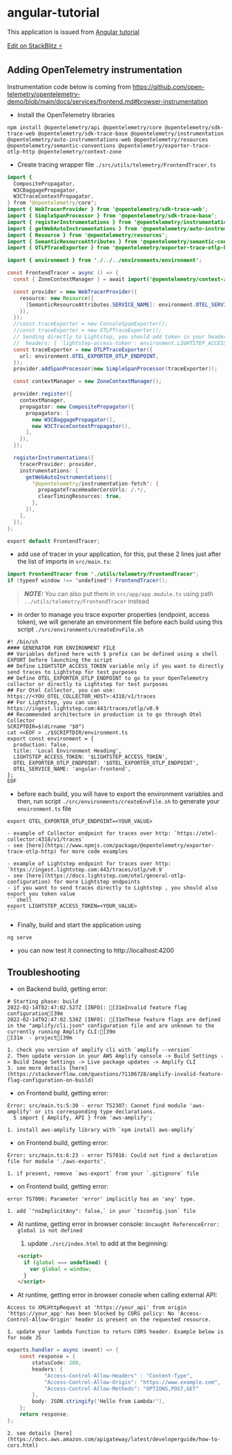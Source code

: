 # angular-tutorial

This application is issued from [Angular tutorial](https://angular.io/start)

[Edit on StackBlitz ⚡️](https://stackblitz.com/edit/angular-hpfuq7-cwsbw7)

## Adding OpenTelemetry instrumentation

Instrumentation code below is coming from https://github.com/open-telemetry/opentelemetry-demo/blob/main/docs/services/frontend.md#browser-instrumentation

- Install the OpenTelemetry libraries
```shell
npm install @opentelemetry/api @opentelemetry/core @opentelemetry/sdk-trace-web @opentelemetry/sdk-trace-base @opentelemetry/instrumentation @opentelemetry/auto-instrumentations-web @opentelemetry/resources @opentelemetry/semantic-conventions @opentelemetry/exporter-trace-otlp-http @opentelemetry/context-zone
```

- Create tracing wrapper file `./src/utils/telemetry/FrontendTracer.ts`

```java
import {
  CompositePropagator,
  W3CBaggagePropagator,
  W3CTraceContextPropagator,
} from '@opentelemetry/core';
import { WebTracerProvider } from '@opentelemetry/sdk-trace-web';
import { SimpleSpanProcessor } from '@opentelemetry/sdk-trace-base';
import { registerInstrumentations } from '@opentelemetry/instrumentation';
import { getWebAutoInstrumentations } from '@opentelemetry/auto-instrumentations-web';
import { Resource } from '@opentelemetry/resources';
import { SemanticResourceAttributes } from '@opentelemetry/semantic-conventions';
import { OTLPTraceExporter } from '@opentelemetry/exporter-trace-otlp-http';

import { environment } from './../../environments/environment';

const FrontendTracer = async () => {
  const { ZoneContextManager } = await import('@opentelemetry/context-zone');

  const provider = new WebTracerProvider({
    resource: new Resource({
      [SemanticResourceAttributes.SERVICE_NAME]: environment.OTEL_SERVICE_NAME,
    }),
  });
  //const traceExporter = new ConsoleSpanExporter();
  //const traceExporter = new OTLPTraceExporter();
  // Sending directly to Lightstep, you should add token in your headers
  //  headers: { 'lightstep-access-token': environment.LIGHTSTEP_ACCESS_TOKEN },
  const traceExporter = new OTLPTraceExporter({
    url: environment.OTEL_EXPORTER_OTLP_ENDPOINT,
  });
  provider.addSpanProcessor(new SimpleSpanProcessor(traceExporter));

  const contextManager = new ZoneContextManager();

  provider.register({
    contextManager,
    propagator: new CompositePropagator({
      propagators: [
        new W3CBaggagePropagator(),
        new W3CTraceContextPropagator(),
      ],
    }),
  });

  registerInstrumentations({
    tracerProvider: provider,
    instrumentations: [
      getWebAutoInstrumentations({
        '@opentelemetry/instrumentation-fetch': {
          propagateTraceHeaderCorsUrls: /.*/,
          clearTimingResources: true,
        },
      }),
    ],
  });
};

export default FrontendTracer;
```

- add use of tracer in your application, for this, put these 2 lines just after the list of imports in `src/main.ts`:

```java
import FrontendTracer from './utils/telemetry/FrontendTracer';
if (typeof window !== 'undefined') FrontendTracer();
```

> **_NOTE:_** You can also put them in `src/app/app.module.ts` using path `../utils/telemetry/FrontendTracer` instead


- in order to manage you trace exporter properties (endpoint, access token), we will generate an environment file before each build using this script `./src/environments/createEnvFile.sh`

```shell
#! /bin/sh
#### GENERATOR FOR ENVIRONMENT FILE
## Variables defined here with $ prefix can be defined using a shell EXPORT before launching the script
## Define LIGHTSTEP_ACCESS_TOKEN variable only if you want to directly send traces to Lightstep for test purposes
## Define OTEL_EXPORTER_OTLP_ENDPOINT to go to your OpenTelemetry collector or directly to Lightstep for test purposes
## For Otel Collector, you can use: https://<YOU_OTEL_COLLECTOR_HOST>:4318/v1/traces
## For Lightstep, you can use: https://ingest.lightstep.com:443/traces/otlp/v0.9
## Recommended architecture in production is to go through Otel Collector
SCRIPTDIR=$(dirname "$0")
cat <<EOF > ./$SCRIPTDIR/environment.ts
export const environment = {
  production: false,
  title: 'Local Environment Heading',
  LIGHTSTEP_ACCESS_TOKEN: '$LIGHTSTEP_ACCESS_TOKEN',
  OTEL_EXPORTER_OTLP_ENDPOINT: '$OTEL_EXPORTER_OTLP_ENDPOINT',
  OTEL_SERVICE_NAME: 'angular-frontend',
};
EOF
```

- before each build, you will have to export the environment variables and then, run script `./src/environments/createEnvFile.sh` to generate your `environment.ts` file
```shell
export OTEL_EXPORTER_OTLP_ENDPOINT=<YOUR_VALUE>
```

    - example of Collector endpoint for traces over http: `https://otel-collector:4318/v1/traces`
    - see [here](https://www.npmjs.com/package/@opentelemetry/exporter-trace-otlp-http) for more code examples

    - example of Lightstep endpoint for traces over http: `https://ingest.lightstep.com:443/traces/otlp/v0.9`
    - see [here](https://docs.lightstep.com/otel/general-otlp-configuration) for more Lightstep endpoints
    - if you want to send traces directly to Lightstep , you should also export you token value
    ```shell
    export LIGHTSTEP_ACCESS_TOKEN=<YOUR_VALUE>
    ```

- Finally, build and start the application using
```shell
ng serve
```

- you can now test it connecting to http://localhost:4200


## Troubleshooting

- on Backend build, getting error:
```
# Starting phase: build
2022-02-14T02:47:02.527Z [INFO]: [31mInvalid feature flag configuration[39m
2022-02-14T02:47:02.530Z [INFO]: [31mThese feature flags are defined in the "amplify/cli.json" configuration file and are unknown to the currently running Amplify CLI:[39m
[31m  - project[39m
```
    1. check you version of amplify cli with `amplify --version`
    2. Then update version in your AWS Amplify console -> Build Settings -> Build Image Settings -> Live package updates -> Amplify CLI
    3. see more details [here](https://stackoverflow.com/questions/71106728/amplify-invalid-feature-flag-configuration-on-build)

- on Frontend build, getting error:
```
Error: src/main.ts:5:30 - error TS2307: Cannot find module 'aws-amplify' or its corresponding type declarations.
  5 import { Amplify, API } from 'aws-amplify';
```
    1. install aws-amplify library with `npm install aws-amplify`

- on Frontend build, getting error:
```
Error: src/main.ts:6:23 - error TS7016: Could not find a declaration file for module './aws-exports'.
```
    1. if present, remove `aws-export` from your `.gitignore` file

- on Frontend build, getting error:
```
error TS7006: Parameter 'error' implicitly has an 'any' type.
```
    1. add `"noImplicitAny": false,` in your `tsconfig.json` file

- At runtime, getting error in browser console:
`Uncaught ReferenceError: global is not defined`
    1. update `./src/index.html` to add at the beginning:
    ```html
    <script>
      if (global === undefined) {
        var global = window;
      }
    </script>
    ```

- At runtime, getting error in browser console when calling external API:
```
Access to XMLHttpRequest at 'https://your_api' from origin 'https://your_app' has been blocked by CORS policy: No 'Access-Control-Allow-Origin' header is present on the requested resource.
```
    1. update your lambda function to return CORS header. Example below is for node JS
```java
exports.handler = async (event) => {
    const response = {
        statusCode: 200,
        headers: {
            "Access-Control-Allow-Headers" : "Content-Type",
            "Access-Control-Allow-Origin": "https://www.example.com",
            "Access-Control-Allow-Methods": "OPTIONS,POST,GET"
        },
        body: JSON.stringify('Hello from Lambda!'),
    };
    return response;
};
```
    2. see details [here](https://docs.aws.amazon.com/apigateway/latest/developerguide/how-to-cors.html)
